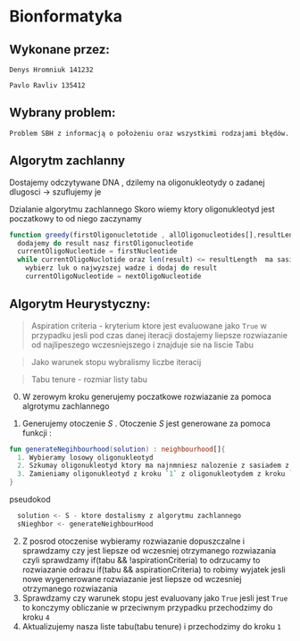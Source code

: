 # Bionformatyka


## Wykonane przez:
```
Denys Hromniuk 141232

Pavlo Ravliv 135412
```
## Wybrany problem:
```
Problem SBH z informacją o położeniu oraz wszystkimi rodzajami błędów.
```


## Algorytm zachlanny

Dostajemy odczytywane DNA , dzilemy na oligonukleotydy o zadanej dlugosci  -> szuflujemy je


Dzialanie algorytmu zachlannego
Skoro wiemy ktory oligonukleotyd jest poczatkowy to od niego zaczynamy
```typescript
function greedy(firstOligonucletotide , allOligonucleotides[],resultLenght): result
  dodajemy do result nasz firstOligonucleotide
  currentOligoNucleotide = firstNucleotide
  while currentOligoNuclotide oraz len(result) <= resultLength  ma sasiedztwo
    wybierz luk o najwyzszej wadze i dodaj do result
    currentOligoNucleotide = nextOligoNucleotide
```

## Algorytm Heurystyczny:

> Aspiration criteria - kryterium ktore jest evaluowane jako `True` w przypadku jesli pod czas danej iteracji dostajemy liepsze rozwiazanie od najlipeszego wczesniejszego i znajduje sie na liscie Tabu

> Jako warunek stopu wybralismy liczbe iteracij

> Tabu tenure - rozmiar listy tabu 

0. W zerowym kroku generujemy poczatkowe rozwiazanie za pomoca algrotymu zachlannego

1. Generujemy otoczenie $S$ . Otoczenie $S$ jest generowane za pomoca funkcji :
 ```kotlin 
 fun generateNegihbourhood(solution) : neighbourhood[]{
   1. Wybieramy losowy oligonukleotyd
   2. Szkumay oligonukleotyd ktory ma najnmniesz nalozenie z sasiadem z lewej strony i z sasiadem z prawj strony.
   3. Zamieniamy oligonukleotyd z kroku `1` z oligonukleotydem z kroku `2` lub wymieniamy oligonukleotyd z kroku `2` lub losujemy inny oligonukleotyd jesli sie nie da je zamienic miejscami
 }
  ```


pseudokod

```kotlin
  solution <- S - ktore dostalismy z algorytmu zachlannego
  sNieghbor <- generateNeighbourHood

```

2. Z posrod otoczenise wybieramy rozwiazanie dopuszczalne  i sprawdzamy czy jest liepsze od wczesniej otrzymanego rozwiazania
czyli sprawdzamy if(tabu && !aspirationCriteria) to odrzucamy to rozwiazanie odrazu 
if(tabu && aspirationCriteria) to robimy wyjatek jesli nowe wygenerowane rozwiazanie jest liepsze od wczesniej otrzymanego rozwiazania
3. Sprawdzamy czy warunek stopu jest evaluovany jako `True` jesli jest `True` to konczymy obliczanie w przeciwnym przypadku przechodzimy do kroku `4`
4.  Aktualizujemy nasza liste tabu(tabu tenure) i przechodzimy do kroku `1`